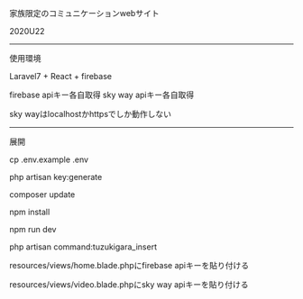 家族限定のコミュニケーションwebサイト

2020U22

_____________________________________________________________________

使用環境

Laravel7 + React + firebase

firebase apiキー各自取得
sky way apiキー各自取得

sky wayはlocalhostかhttpsでしか動作しない
_____________________________________________________________________

展開

cp .env.example .env

php artisan key:generate

composer update

npm install

npm run dev

php artisan command:tuzukigara_insert

resources/views/home.blade.phpにfirebase apiキーを貼り付ける

resources/views/video.blade.phpにsky way apiキーを貼り付ける
